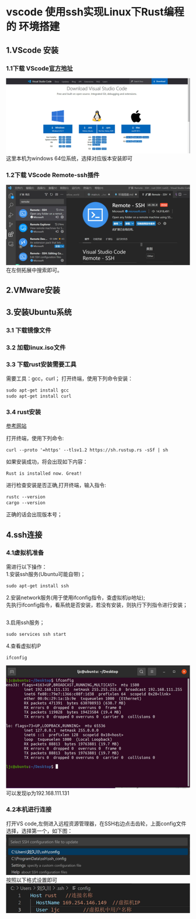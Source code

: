 # vscode 使用ssh实现Linux下Rust编程的 环境搭建
## 1.VScode 安装
### 1.1下载 VScode[官方地址](https://code.visualstudio.com/Download"官方下载地址")
![图片](./img/vscode_download.jpg)
这里本机为windows 64位系统，选择对应版本安装即可
### 1.2下载 VScode Remote-ssh插件
![图片](./img/remote_ssh.jpg)
在左侧拓展中搜索即可。
## 2.VMware安装

## 3.安装Ubuntu系统
### 3.1 下载镜像文件
### 3.2 加载linux.iso文件
### 3.3 下载rust安装需要工具
需要工具：gcc，curl；
打开终端，使用下列命令安装：
```
sudo apt-get install gcc
sudo apt-get install curl
```
### 3.4 rust安装
[参考网站](https://kaisery.github.io/trpl-zh-cn/ch01-01-installation.html)

打开终端，使用下列命令:
```
curl --proto '=https' --tlsv1.2 https://sh.rustup.rs -sSf | sh
```
如果安装成功，将会出现如下内容：
```
Rust is installed now. Great!
```
进行检查安装是否正确,打开终端，输入指令:
```
rustc --version
cargo --version
```
正确的话会出现版本号；
## 4.ssh连接
### 4.1虚拟机准备
需进行以下操作：<br>
1.安装ssh服务(Ubuntu可能自带)；<br>
```
sudo apt-get install ssh
```
2.安装network服务(用于使用ifconfig指令，查虚拟机ip地址);<br>
先执行ifconfig指令，看系统是否安装，若没有安装，则执行下列指令进行安装；
```

```
3.启用ssh服务；<br>
```
sudo services ssh start
```
4.查看虚拟机IP
```
ifconfig
```
![图片](./img/VM_IP.jpg)
可以发现ip为192.168.111.131<br>
### 4.2本机进行连接
打开VS code,左侧进入远程资源管理器，在SSH右边点击齿轮，上面config文件选择，选择第一个，如下图：
![图片](./img/ssh_config.jpg)
按照以下格式设置即可
![图片](./img/ssh_config_setting.jpg)
##